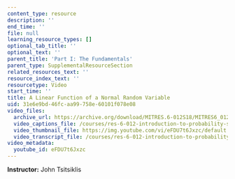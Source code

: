 ```yaml
---
content_type: resource
description: ''
end_time: ''
file: null
learning_resource_types: []
optional_tab_title: ''
optional_text: ''
parent_title: 'Part I: The Fundamentals'
parent_type: SupplementalResourceSection
related_resources_text: ''
resource_index_text: ''
resourcetype: Video
start_time: ''
title: A Linear Function of a Normal Random Variable
uid: 31e6e9bd-46fc-aa99-758e-60101f078e08
video_files:
  archive_url: https://archive.org/download/MITRES.6-012S18/MITRES6_012S18_L11-04_300k.mp4
  video_captions_file: /courses/res-6-012-introduction-to-probability-spring-2018/f3bf14358421547f9b5a71a2840d4799_eFDU7t6Jxzc.vtt
  video_thumbnail_file: https://img.youtube.com/vi/eFDU7t6Jxzc/default.jpg
  video_transcript_file: /courses/res-6-012-introduction-to-probability-spring-2018/50170260886db19ee8b0511d303f8f30_eFDU7t6Jxzc.pdf
video_metadata:
  youtube_id: eFDU7t6Jxzc
---
```


**Instructor:** John Tsitsiklis